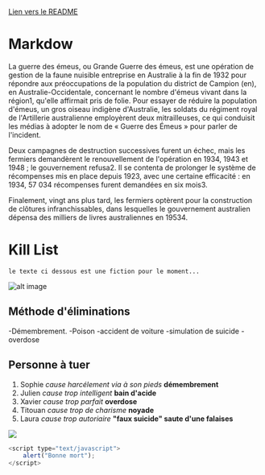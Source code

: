 [Lien vers le README](README.md)

# Markdow

La guerre des émeus, ou Grande Guerre des émeus, est une opération de gestion de la faune nuisible entreprise en Australie à la fin de 1932 pour répondre aux préoccupations de la population du district de Campion (en), en Australie-Occidentale, concernant le nombre d'émeus vivant dans la région1, qu'elle affirmait pris de folie. Pour essayer de réduire la population d'émeus, un gros oiseau indigène d'Australie, les soldats du régiment royal de l'Artillerie australienne employèrent deux mitrailleuses, ce qui conduisit les médias à adopter le nom de « Guerre des Émeus » pour parler de l'incident.

Deux campagnes de destruction successives furent un échec, mais les fermiers demandèrent le renouvellement de l'opération en 1934, 1943 et 1948 ; le gouvernement refusa2. Il se contenta de prolonger le système de récompenses mis en place depuis 1923, avec une certaine efficacité : en 1934, 57 034 récompenses furent demandées en six mois3.

Finalement, vingt ans plus tard, les fermiers optèrent pour la construction de clôtures infranchissables, dans lesquelles le gouvernement australien dépensa des milliers de livres australiennes en 19534. 

# Kill List 
    
    le texte ci dessous est une fiction pour le moment...

![alt image](https://st2.depositphotos.com/2775931/6661/i/600/depositphotos_66613509-stock-photo-bloody-halloween-theme-zombie-killer.jpg)






## Méthode d'éliminations

-Démembrement.
-Poison
-accident de voiture
-simulation de suicide
-overdose

## Personne à tuer

1. Sophie *cause harcélement via à son pieds*
    **démembrement**
2. Julien *cause trop intelligent*
    **bain d'acide**
3. Xavier *cause trop parfait*
    **overdose**
4. Titouan *cause trop de charisme*
    **noyade**
5. Laura *cause trop autoriaire*
    **"faux suicide" saute d'une falaises**

![](https://i.gifer.com/2DSn.gif)

```javascript
<script type="text/javascript">
    alert("Bonne mort");
</script>
```




